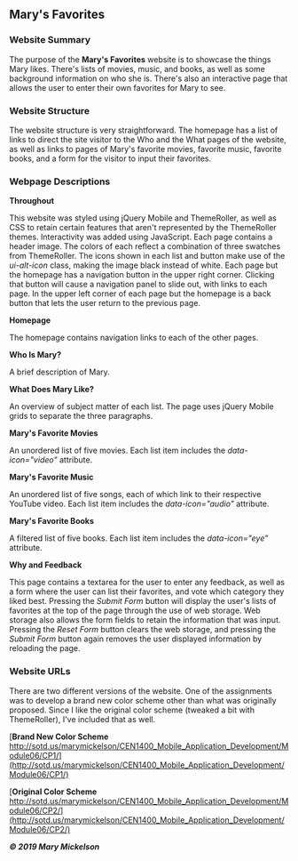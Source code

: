 ## Mary's Favorites
### Website Summary
The purpose of the **Mary's Favorites** website is to showcase the things Mary likes. There's lists of movies, music, and books, as well as some background information on who she is. There's also an interactive page that allows the user to enter their own favorites for Mary to see.
### Website Structure
The website structure is very straightforward. The homepage has a list of links to direct the site visitor to the Who and the What pages of the website, as well as links to pages of Mary's favorite movies, favorite music, favorite books, and a form for the visitor to input their favorites.
### Webpage Descriptions
**Throughout**

This website was styled using jQuery Mobile and ThemeRoller, as well as CSS to retain certain features that aren't represented by the ThemeRoller themes. Interactivity was added using JavaScript.
Each page contains a header image. The colors of each reflect a combination of three swatches from ThemeRoller.
The icons shown in each list and button make use of the _ui-alt-icon_ class, making the image black instead of white.
Each page but the homepage has a navigation button in the upper right corner. Clicking that button will cause a navigation panel to slide out, with links to each page. In the upper left corner of each page but the homepage is a back button that lets the user return to the previous page.

**Homepage**

The homepage contains navigation links to each of the other pages.

**Who Is Mary?**

A brief description of Mary. 

**What Does Mary Like?**

An overview of subject matter of each list. The page uses jQuery Mobile grids to separate the three paragraphs.

**Mary's Favorite Movies**

An unordered list of five movies. Each list item includes the _data-icon="video"_ attribute.

**Mary's Favorite Music**

An unordered list of five songs, each of which link to their respective YouTube video. Each list item includes the _data-icon="audio"_ attribute.

**Mary's Favorite Books**

A filtered list of five books. Each list item includes the _data-icon="eye"_ attribute.

**Why and Feedback**

This page contains a textarea for the user to enter any feedback, as well as a form where the user can list their favorites, and vote which category they liked best. Pressing the _Submit Form_ button will display the user's lists of favorites at the top of the page through the use of web storage. Web storage also allows the form fields to retain the information that was input. Pressing the _Reset Form_ button clears the web storage, and pressing the _Submit Form_ button again removes the user displayed information by reloading the page. 

### Website URLs
There are two different versions of the website. One of the assignments was to develop a brand new color scheme other than what was originally proposed. Since I like the original color scheme (tweaked a bit with ThemeRoller), I've included that as well.

[**Brand New Color Scheme**
http://sotd.us/marymickelson/CEN1400_Mobile_Application_Development/Module06/CP1/](http://sotd.us/marymickelson/CEN1400_Mobile_Application_Development/Module06/CP1/)


[**Original Color Scheme**
http://sotd.us/marymickelson/CEN1400_Mobile_Application_Development/Module06/CP2/](http://sotd.us/marymickelson/CEN1400_Mobile_Application_Development/Module06/CP2/)


_**&copy; 2019 Mary Mickelson**_
